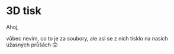 # 3D tisk
Ahoj,

vůbec nevím, co to je za soubory, ale asi se z nich tisklo na nasich úžasných průšách 🙃